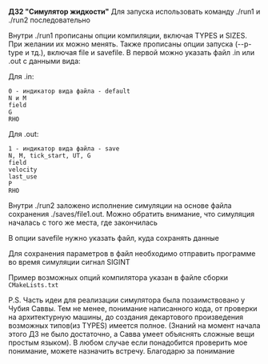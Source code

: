 **ДЗ2 "Симулятор жидкости"**
Для запуска использовать команду ./run1 и ./run2 последовательно

Внутри ./run1 прописаны опции компиляции, включая TYPES и SIZES. При желании их можно менять. Также прописаны опции запуска (--p-type и тд.), включая file и savefile. В первой можно указать файл .in или .out с данными вида:

Для .in:

```
0 - индикатор вида файла - default
N и M
field
G
RHO
```

Для .out:

```
1 - индикатор вида файла - save
N, M, tick_start, UT, G
field
velocity
last_use
P
RHO
```

Внутри ./run2 заложено исполнение симуляции на основе файла сохранения ./saves/file1.out. Можно обратить внимание, что симуляция началась с того же места, где закончилась

В опции savefile нужно указать файл, куда сохранять данные

Для сохранения параметров в файл необходимо отправить программе во время симуляции сигнал SIGINT 

Пример возможных опций компилятора указан в файле сборки `CMakeLists.txt`

P.S.
Часть идеи для реализации симулятора была позаимствовано у Чубия Саввы. Тем не менее, понимание написанного кода, от проверки на архитектурную машины, до создания декартового произведения возможных типов(из TYPES) имеется полное. (Знаний на момент начала этого ДЗ не было достаточно, а Савва умеет объяснять сложные вещи простым языком). В любом случае если понадобится проверить мое понимание, можете назначить встречу. Благодарю за понимание

